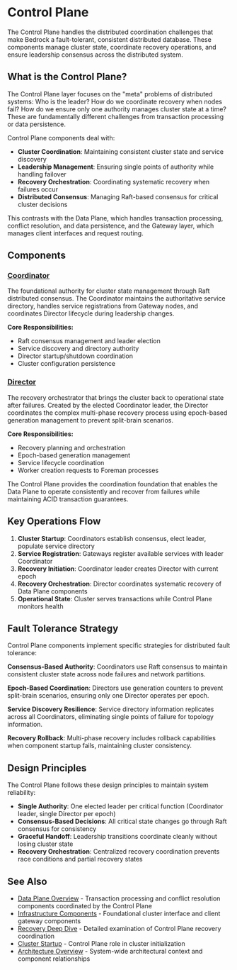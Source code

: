 # Control Plane

The Control Plane handles the distributed coordination challenges that make Bedrock a fault-tolerant, consistent distributed database. These components manage cluster state, coordinate recovery operations, and ensure leadership consensus across the distributed system.

## What is the Control Plane?

The Control Plane layer focuses on the "meta" problems of distributed systems: Who is the leader? How do we coordinate recovery when nodes fail? How do we ensure only one authority manages cluster state at a time? These are fundamentally different challenges from transaction processing or data persistence.

Control Plane components deal with:

- **Cluster Coordination**: Maintaining consistent cluster state and service discovery
- **Leadership Management**: Ensuring single points of authority while handling failover
- **Recovery Orchestration**: Coordinating systematic recovery when failures occur
- **Distributed Consensus**: Managing Raft-based consensus for critical cluster decisions

This contrasts with the Data Plane, which handles transaction processing, conflict resolution, and data persistence, and the Gateway layer, which manages client interfaces and request routing.

## Components

### [Coordinator](../deep-dives/architecture/control-plane/coordinator.md)

The foundational authority for cluster state management through Raft distributed consensus. The Coordinator maintains the authoritative service directory, handles service registrations from Gateway nodes, and coordinates Director lifecycle during leadership changes.

**Core Responsibilities:**

- Raft consensus management and leader election
- Service discovery and directory authority  
- Director startup/shutdown coordination
- Cluster configuration persistence

### [Director](../deep-dives/architecture/control-plane/director.md)

The recovery orchestrator that brings the cluster back to operational state after failures. Created by the elected Coordinator leader, the Director coordinates the complex multi-phase recovery process using epoch-based generation management to prevent split-brain scenarios.

**Core Responsibilities:**

- Recovery planning and orchestration
- Epoch-based generation management
- Service lifecycle coordination
- Worker creation requests to Foreman processes

The Control Plane provides the coordination foundation that enables the Data Plane to operate consistently and recover from failures while maintaining ACID transaction guarantees.

## Key Operations Flow

1. **Cluster Startup**: Coordinators establish consensus, elect leader, populate service directory
2. **Service Registration**: Gateways register available services with leader Coordinator  
3. **Recovery Initiation**: Coordinator leader creates Director with current epoch
4. **Recovery Orchestration**: Director coordinates systematic recovery of Data Plane components
5. **Operational State**: Cluster serves transactions while Control Plane monitors health

## Fault Tolerance Strategy

Control Plane components implement specific strategies for distributed fault tolerance:

**Consensus-Based Authority**: Coordinators use Raft consensus to maintain consistent cluster state across node failures and network partitions.

**Epoch-Based Coordination**: Directors use generation counters to prevent split-brain scenarios, ensuring only one Director operates per epoch.

**Service Discovery Resilience**: Service directory information replicates across all Coordinators, eliminating single points of failure for topology information.

**Recovery Rollback**: Multi-phase recovery includes rollback capabilities when component startup fails, maintaining cluster consistency.

## Design Principles

The Control Plane follows these design principles to maintain system reliability:

- **Single Authority**: One elected leader per critical function (Coordinator leader, single Director per epoch)
- **Consensus-Based Decisions**: All critical state changes go through Raft consensus for consistency
- **Graceful Handoff**: Leadership transitions coordinate cleanly without losing cluster state
- **Recovery Orchestration**: Centralized recovery coordination prevents race conditions and partial recovery states

## See Also

- [Data Plane Overview](data-plane.md) - Transaction processing and conflict resolution components coordinated by the Control Plane
- [Infrastructure Components](../deep-dives/architecture/infrastructure) - Foundational cluster interface and client gateway components  
- [Recovery Deep Dive](../deep-dives/recovery.md) - Detailed examination of Control Plane recovery coordination
- [Cluster Startup](../deep-dives/cluster-startup.md) - Control Plane role in cluster initialization
- [Architecture Overview](../deep-dives/architecture.md) - System-wide architectural context and component relationships
